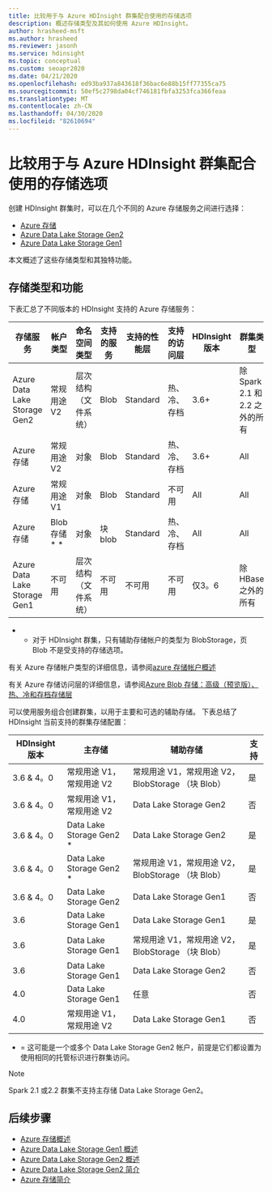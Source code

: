 ```yaml
---
title: 比较用于与 Azure HDInsight 群集配合使用的存储选项
description: 概述存储类型及其如何使用 Azure HDInsight。
author: hrasheed-msft
ms.author: hrasheed
ms.reviewer: jasonh
ms.service: hdinsight
ms.topic: conceptual
ms.custom: seoapr2020
ms.date: 04/21/2020
ms.openlocfilehash: ed93ba937a843618f36bac6e88b15ff77355ca75
ms.sourcegitcommit: 50ef5c2798da04cf746181fbfa3253fca366feaa
ms.translationtype: MT
ms.contentlocale: zh-CN
ms.lasthandoff: 04/30/2020
ms.locfileid: "82610694"
---
```

# <a name="compare-storage-options-for-use-with-azure-hdinsight-clusters"></a>比较用于与 Azure HDInsight 群集配合使用的存储选项

创建 HDInsight 群集时，可以在几个不同的 Azure 存储服务之间进行选择：

* [Azure 存储](./overview-azure-storage.md)
* [Azure Data Lake Storage Gen2](./overview-data-lake-storage-gen2.md)
* [Azure Data Lake Storage Gen1](./overview-data-lake-storage-gen1.md)

本文概述了这些存储类型和其独特功能。

## <a name="storage-types-and-features"></a>存储类型和功能

下表汇总了不同版本的 HDInsight 支持的 Azure 存储服务：

| 存储服务 | 帐户类型 | 命名空间类型 | 支持的服务 | 支持的性能层 | 支持的访问层 | HDInsight 版本 | 群集类型 |
|---|---|---|---|---|---|---|---|
|Azure Data Lake Storage Gen2| 常规用途 V2 | 层次结构（文件系统） | Blob | Standard | 热、冷、存档 | 3.6+ | 除 Spark 2.1 和2.2 之外的所有|
|Azure 存储| 常规用途 V2 | 对象 | Blob | Standard | 热、冷、存档 | 3.6+ | All |
|Azure 存储| 常规用途 V1 | 对象 | Blob | Standard | 不可用 | All | All |
|Azure 存储| Blob 存储 * * | 对象 | 块 blob | Standard | 热、冷、存档 | All | All |
|Azure Data Lake Storage Gen1| 不可用 | 层次结构（文件系统） | 不可用 | 不可用 | 不可用 | 仅3。6 | 除 HBase 之外的所有 |

* * 对于 HDInsight 群集，只有辅助存储帐户的类型为 BlobStorage，页 Blob 不是受支持的存储选项。

有关 Azure 存储帐户类型的详细信息，请参阅[azure 存储帐户概述](../storage/common/storage-account-overview.md)

有关 Azure 存储访问层的详细信息，请参阅[Azure Blob 存储：高级（预览版）、热、冷和存档存储层](../storage/blobs/storage-blob-storage-tiers.md)

可以使用服务组合创建群集，以用于主要和可选的辅助存储。 下表总结了 HDInsight 当前支持的群集存储配置：

| HDInsight 版本 | 主存储 | 辅助存储 | 支持 |
|---|---|---|---|
| 3.6 & 4。0 | 常规用途 V1，常规用途 V2 | 常规用途 V1，常规用途 V2，BlobStorage （块 Blob） | 是 |
| 3.6 & 4。0 | 常规用途 V1，常规用途 V2 | Data Lake Storage Gen2 | 否 |
| 3.6 & 4。0 | Data Lake Storage Gen2 * | Data Lake Storage Gen2 | 是 |
| 3.6 & 4。0 | Data Lake Storage Gen2 * | 常规用途 V1，常规用途 V2，BlobStorage （块 Blob） | 是 |
| 3.6 & 4。0 | Data Lake Storage Gen2 | Data Lake Storage Gen1 | 否 |
| 3.6 | Data Lake Storage Gen1 | Data Lake Storage Gen1 | 是 |
| 3.6 | Data Lake Storage Gen1 | 常规用途 V1，常规用途 V2，BlobStorage （块 Blob） | 是 |
| 3.6 | Data Lake Storage Gen1 | Data Lake Storage Gen2 | 否 |
| 4.0 | Data Lake Storage Gen1 | 任意 | 否 |
| 4.0 | 常规用途 V1，常规用途 V2 | Data Lake Storage Gen1 | 否 |

* = 这可能是一个或多个 Data Lake Storage Gen2 帐户，前提是它们都设置为使用相同的托管标识进行群集访问。

> [!NOTE]
> Spark 2.1 或2.2 群集不支持主存储 Data Lake Storage Gen2。

## <a name="next-steps"></a>后续步骤

* [Azure 存储概述](./overview-azure-storage.md)
* [Azure Data Lake Storage Gen1 概述](./overview-data-lake-storage-gen1.md)
* [Azure Data Lake Storage Gen2 概述](./overview-data-lake-storage-gen2.md)
* [Azure Data Lake Storage Gen2 简介](../storage/blobs/data-lake-storage-introduction.md)
* [Azure 存储简介](../storage/common/storage-introduction.md)

